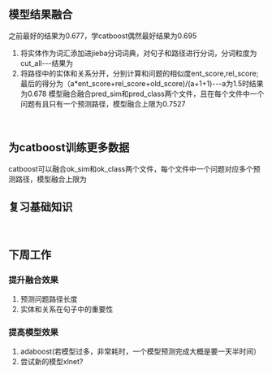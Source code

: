 ## 模型结果融合
之前最好的结果为0.677，学catboost偶然最好结果为0.695
1. 将实体作为词汇添加进jieba分词词典，对句子和路径进行分词，分词粒度为cut_all---结果为
2. 将路径中的实体和关系分开，分别计算和问题的相似度ent_score,rel_score;最后的得分为（a*ent_score+rel_score+old_score)/(a+1+1)---a为1.5时结果为0.678
模型融合融合pred_sim和pred_class两个文件，且在每个文件中一个问题有且只有一个预测路径，模型融合上限为0.7527
<br>

## 为catboost训练更多数据
catboost可以融合ok_sim和ok_class两个文件，每个文件中一个问题对应多个预测路径，模型融合上限为
<br>

## 复习基础知识
<br>

## 下周工作
### 提升融合效果
1. 预测问题路径长度
2. 实体和关系在句子中的重要性

### 提高模型效果
1. adaboost(若模型过多，非常耗时，一个模型预测完成大概是要一天半时间）
2. 尝试新的模型xlnet?

